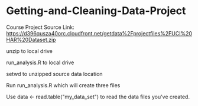 Getting-and-Cleaning-Data-Project
=================================

Course Project
Source Link: https://d396qusza40orc.cloudfront.net/getdata%2Fprojectfiles%2FUCI%20HAR%20Dataset.zip 

unzip to local drive

run_analysis.R to local drive

setwd to unzipped source data location


Run run_analysis.R which will create three files

Use data <- read.table("my_data_set") to read the data files you've created.
